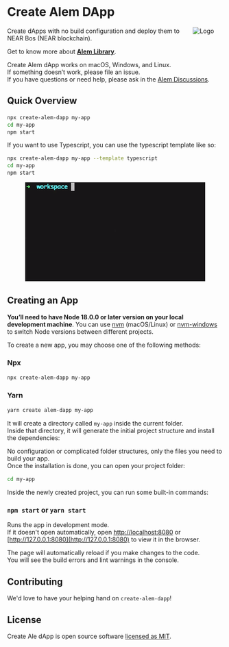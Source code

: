 # Create Alem DApp

<img alt="Logo" align="right" src="https://cdn.jsdelivr.net/gh/wpdas/create-alem-dapp@0.1.0/docs/create-alem-dapp-logo.png" width="14%" />

Create dApps with no build configuration and deploy them to NEAR Bos (NEAR blockchain).

Get to know more about [**Alem Library**](https://github.com/wpdas/alem).

Create Alem dApp works on macOS, Windows, and Linux.<br>
If something doesn’t work, please file an issue.<br>
If you have questions or need help, please ask in the [Alem Discussions](https://t.me/alemlib/8).

## Quick Overview

```sh
npx create-alem-dapp my-app
cd my-app
npm start
```

If you want to use Typescript, you can use the typescript template like so:

```sh
npx create-alem-dapp my-app --template typescript
cd my-app
npm start
```

<p align='center'>
<img src='./docs/create-alem-dapp-script-demo.gif' width='420' alt='npx create-alem-dapp my-app'>
</p>

## Creating an App

**You’ll need to have Node 18.0.0 or later version on your local development machine**. You can use [nvm](https://github.com/creationix/nvm#installation) (macOS/Linux) or [nvm-windows](https://github.com/coreybutler/nvm-windows#node-version-manager-nvm-for-windows) to switch Node versions between different projects.

To create a new app, you may choose one of the following methods:

### Npx

```sh
npx create-alem-dapp my-app
```

### Yarn

```sh
yarn create alem-dapp my-app
```

It will create a directory called `my-app` inside the current folder.<br>
Inside that directory, it will generate the initial project structure and install the dependencies:

No configuration or complicated folder structures, only the files you need to build your app.<br>
Once the installation is done, you can open your project folder:

```sh
cd my-app
```

Inside the newly created project, you can run some built-in commands:

### `npm start` or `yarn start`

Runs the app in development mode.<br>
If it doesn't open automatically, open [http://localhost:8080](http://localhost:8080) or [http://127.0.0.1:8080](http://127.0.0.1:8080) to view it in the browser.

The page will automatically reload if you make changes to the code.<br>
You will see the build errors and lint warnings in the console.

## Contributing

We'd love to have your helping hand on `create-alem-dapp`!

## License

Create Ale dApp is open source software [licensed as MIT](https://github.com/wpdas/create-alem-dapp/blob/main/LICENSE).
